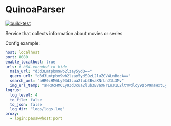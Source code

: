 # QuinoaParser<br>

[![build-test](https://github.com/s-vvardenfell/QuinoaParser/actions/workflows/build-test.yml/badge.svg)](https://github.com/s-vvardenfell/QuinoaParser/actions/workflows/build-test.yml) <br>

Service that collects information about movies or series<br>

Config example:<br>
```yaml
host: localhost
port: 8080
enable_localhost: true
urls: # b64-encoded to hide
  main_url: "d3d3Lmtpbm9wb2lzay5ydQ=="
  query_url: "d3d3Lmtpbm9wb2lzay5ydS9zL2luZGV4LnBocA=="
  search_url: "aHR0cHM6Ly93d3cua2lub3BvaXNrLnJ1L3Mv"
  img_url_temp: "aHR0cHM6Ly93d3cua2lub3BvaXNrLnJ1L2ltYWdlcy9zbV9maWxtLyVzLmpwZw=="
logrus:
  log_level: 4
  to_file: false
  to_json: false
  log_dir: "logs/logs.log"
proxy:
  - login:passw@host:port
```
